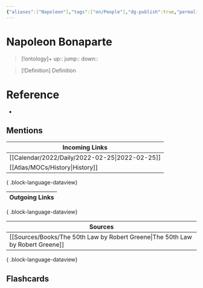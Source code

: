 ```yaml
---
{"aliases":["Napoleon"],"tags":["on/People"],"dg-publish":true,"permalink":"/cards/napoleon-bonaparte/","dgPassFrontmatter":true}
---
```


# Napoleon Bonaparte

> [!ontology]+
> up:: 
> jump:: 
> down:: 

> [!Definition] Definition

# Reference

- 

## Mentions

| Incoming Links                                    |
| ------------------------------------------------- |
| [[Calendar/2022/Daily/2022-02-25\|2022-02-25]] |
| [[Atlas/MOCs/History\|History]]                |

{ .block-language-dataview}

| Outgoing Links |
| -------------- |

{ .block-language-dataview}

| Sources                                                                           |
| --------------------------------------------------------------------------------- |
| [[Sources/Books/The 50th Law by Robert Greene\|The 50th Law by Robert Greene]] |

{ .block-language-dataview}

## Flashcards